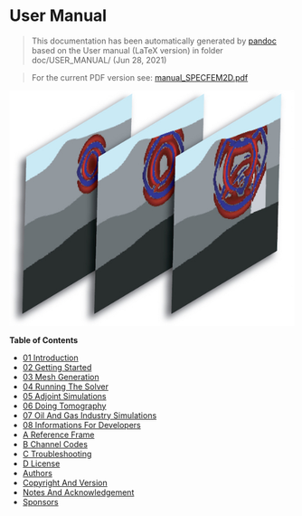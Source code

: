 User Manual
===========
> This documentation has been automatically generated by [pandoc](http://www.pandoc.org)
> based on the User manual (LaTeX version) in folder doc/USER_MANUAL/
> (Jun 28, 2021)

>
> For the current PDF version see: [manual_SPECFEM2D.pdf](https://github.com/geodynamics/specfem2d/raw/devel/doc/USER_MANUAL/manual_SPECFEM2D.pdf)
>

![SPECFEM2D](figures/specfem2d.jpg "SPECFEM2D screenshot")

**Table of Contents**

- [01 Introduction](01_introduction.md)
- [02 Getting Started](02_getting_started.md)
- [03 Mesh Generation](03_mesh_generation.md)
- [04 Running The Solver](04_running_the_solver.md)
- [05 Adjoint Simulations](05_adjoint_simulations.md)
- [06 Doing Tomography](06_doing_tomography.md)
- [07 Oil And Gas Industry Simulations](07_oil_and_gas_industry_simulations.md)
- [08 Informations For Developers](08_informations_for_developers.md)
- [A Reference Frame](A_reference_frame.md)
- [B Channel Codes](B_channel_codes.md)
- [C Troubleshooting](C_troubleshooting.md)
- [D License](D_license.md)
- [Authors](authors.md)
- [Copyright And Version](copyright_and_version.md)
- [Notes And Acknowledgement](notes_and_acknowledgement.md)
- [Sponsors](sponsors.md)
